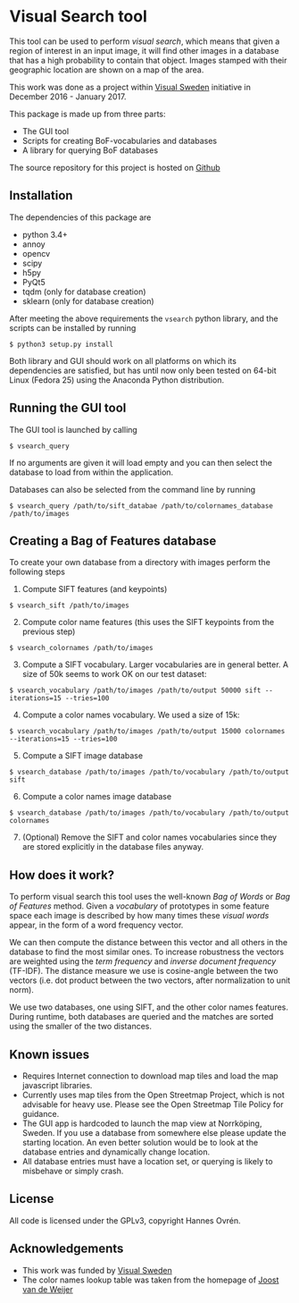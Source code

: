 # Visual Search tool
This tool can be used to perform *visual search*, which means that given a region of interest in
an input image, it will find other images in a database that has a high probability to contain that object.
Images stamped with their geographic location are shown on a map of the area.

This work was done as a project within [Visual Sweden](http://www.visualsweden.se/) initiative
in December 2016 - January 2017.

This package is made up from three parts:
- The GUI tool
- Scripts for creating BoF-vocabularies and databases
- A library for querying BoF databases

The source repository for this project is hosted on [Github](https://github.com/hovren/visualsearch)

## Installation
The dependencies of this package are
- python 3.4+
- annoy
- opencv
- scipy
- h5py
- PyQt5
- tqdm (only for database creation)
- sklearn (only for database creation)

After meeting the above requirements the `vsearch` python library, and the scripts can be installed
by running

    $ python3 setup.py install

Both library and GUI should work on all platforms on which its dependencies are satisfied,
but has until now only been tested on 64-bit Linux (Fedora 25) using the Anaconda Python distribution.

## Running the GUI tool
The GUI tool is launched by calling

    $ vsearch_query

If no arguments are given it will load empty and you can then select the database to load from
within the application.

Databases can also be selected from the command line by running

    $ vsearch_query /path/to/sift_databae /path/to/colornames_database /path/to/images
 
## Creating a Bag of Features database
To create your own database from a directory with images perform the following steps

1. Compute SIFT features (and keypoints)
```
$ vsearch_sift /path/to/images
```

2. Compute color name features (this uses the SIFT keypoints from the previous step)
```
$ vsearch_colornames /path/to/images
```

3. Compute a SIFT vocabulary. Larger vocabularies are in general better.
A size of 50k seems to work OK on our test dataset:
```
$ vsearch_vocabulary /path/to/images /path/to/output 50000 sift --iterations=15 --tries=100
```
4. Compute a color names vocabulary. We used a size of 15k:
```
$ vsearch_vocabulary /path/to/images /path/to/output 15000 colornames --iterations=15 --tries=100
```
 
5. Compute a SIFT image database
```
$ vsearch_database /path/to/images /path/to/vocabulary /path/to/output sift
```

6. Compute a color names image database
```
$ vsearch_database /path/to/images /path/to/vocabulary /path/to/output colornames
```

7. (Optional) Remove the SIFT and color names vocabularies since they are stored explicitly in
the database files anyway.

## How does it work?
To perform visual search this tool uses the well-known *Bag of Words* or *Bag of Features* method.
Given a *vocabulary* of prototypes in some feature space each 
image is described by how many times these *visual words* appear, in the form of
a word frequency vector.

We can then compute the distance between this vector and all others in the database to
find the most similar ones.
To increase robustness the vectors are weighted using the *term frequency* and
*inverse document frequency* (TF-IDF).
The distance measure we use is cosine-angle between the two vectors (i.e. dot product between
the two vectors, after normalization to unit norm).

We use two databases, one using SIFT, and the other color names features.
During runtime, both databases are queried and the matches are sorted using the
smaller of the two distances.

## Known issues
- Requires Internet connection to download map tiles and load the map javascript libraries.
- Currently uses map tiles from the Open Streetmap Project, which is not advisable for heavy use.
Please see the Open Streetmap Tile Policy for guidance.
- The GUI app is hardcoded to launch the map view at Norrköping, Sweden.
If you use a database from somewhere else please update the starting location.
An even better solution would be to look at the database entries and dynamically
change location.
- All database entries must have a location set, or querying is likely to misbehave
or simply crash.

## License
All code is licensed under the GPLv3, copyright Hannes Ovrén.
 
## Acknowledgements
- This work was funded by [Visual Sweden](http://www.visualsweden.se/)
- The color names lookup table was taken from the homepage of 
[Joost van de Weijer](http://lear.inrialpes.fr/people/vandeweijer/)